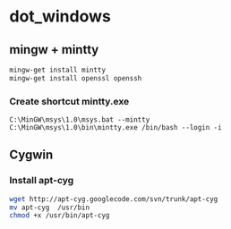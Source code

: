 dot_windows
===========

## mingw + mintty

```bash
mingw-get install mintty
mingw-get install openssl openssh
```

### Create shortcut mintty.exe

```
C:\MinGW\msys\1.0\msys.bat --mintty
C:\MinGW\msys\1.0\bin\mintty.exe /bin/bash --login -i
```

## Cygwin

### Install apt-cyg
```bash
wget http://apt-cyg.googlecode.com/svn/trunk/apt-cyg
mv apt-cyg  /usr/bin
chmod +x /usr/bin/apt-cyg
```
